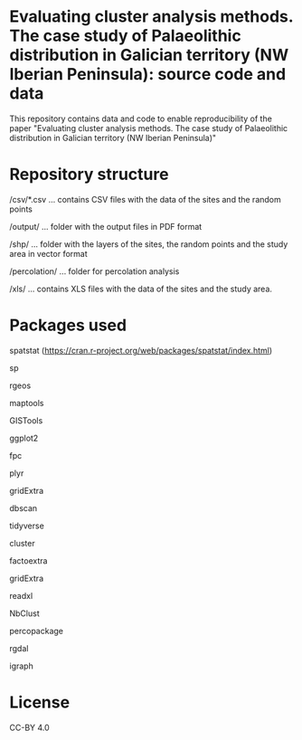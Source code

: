 # Evaluating cluster analysis methods. The case study of Palaeolithic distribution in Galician territory (NW Iberian Peninsula): source code and data
This repository contains data and code to enable reproducibility of the paper "Evaluating cluster analysis methods. The case study of Palaeolithic distribution in Galician territory (NW Iberian Peninsula)"

# Repository structure
/csv/*.csv ... contains CSV files with the data of the sites and the random points

/output/ ... folder with the output files in PDF format

/shp/ ... folder with the layers of the sites, the random points and the study area in vector format

/percolation/ ... folder for percolation analysis

/xls/ ... contains XLS files with the data of the sites and the study area.

# Packages used
spatstat (https://cran.r-project.org/web/packages/spatstat/index.html)

sp

rgeos

maptools

GISTools

ggplot2

fpc

plyr

gridExtra

dbscan

tidyverse

cluster

factoextra

gridExtra

readxl

NbClust

percopackage

rgdal

igraph

# License
CC-BY 4.0

